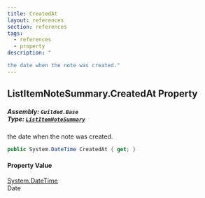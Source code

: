 ```yaml
---
title: CreatedAt
layout: references
section: references
tags:
  - references
  - property
description: "

the date when the note was created."
---
```


## ListItemNoteSummary.CreatedAt Property
##### **Assembly:** `Guilded.Base`<br/>**Type:** [`ListItemNoteSummary`](ListItemNoteSummary 'Guilded.Base.Content.ListItemNoteSummary')

the date when the note was created.

```csharp
public System.DateTime CreatedAt { get; }
```

#### Property Value
[System.DateTime](https://docs.microsoft.com/en-us/dotnet/api/System.DateTime 'System.DateTime')  
Date